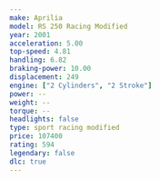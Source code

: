 ```yaml
---
make: Aprilia
model: RS 250 Racing Modified
year: 2001
acceleration: 5.00
top-speed: 4.81
handling: 6.82
braking-power: 10.00
displacement: 249
engine: ["2 Cylinders", "2 Stroke"]
power: --
weight: --
torque: --
headlights: false
type: sport racing modified
price: 107400
rating: 594
legendary: false
dlc: true
---
```

